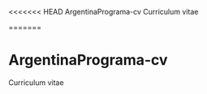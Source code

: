 <<<<<<< HEAD
ArgentinaPrograma-cv
Curriculum vitae

=======
# ArgentinaPrograma-cv
Curriculum vitae



